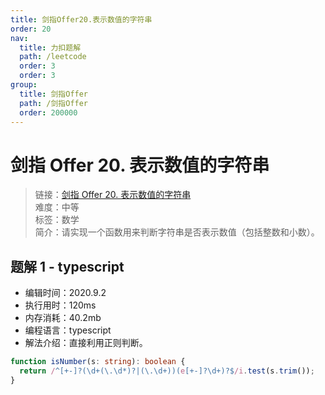 ```yaml
---
title: 剑指Offer20.表示数值的字符串
order: 20
nav:
  title: 力扣题解
  path: /leetcode
  order: 3
  order: 3
group:
  title: 剑指Offer
  path: /剑指Offer
  order: 200000
---
```


# 剑指 Offer 20. 表示数值的字符串

> 链接：[剑指 Offer 20. 表示数值的字符串](https://leetcode-cn.com/problems/predict-the-winner/)  
> 难度：中等  
> 标签：数学  
> 简介：请实现一个函数用来判断字符串是否表示数值（包括整数和小数）。

## 题解 1 - typescript

- 编辑时间：2020.9.2
- 执行用时：120ms
- 内存消耗：40.2mb
- 编程语言：typescript
- 解法介绍：直接利用正则判断。

```typescript
function isNumber(s: string): boolean {
  return /^[+-]?(\d+(\.\d*)?|(\.\d+))(e[+-]?\d+)?$/i.test(s.trim());
}
```
